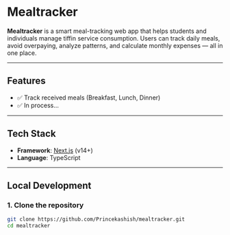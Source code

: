 # Mealtracker

**Mealtracker** is a smart meal-tracking web app that helps students and individuals manage tiffin service consumption. Users can track daily meals, avoid overpaying, analyze patterns, and calculate monthly expenses — all in one place.

---

## Features

- ✅ Track received meals (Breakfast, Lunch, Dinner)
- ✅ In process...
<!-- - ✅ Add multiple vendors with custom meal pricing
- ✅ Calendar-based daily tracking
- ✅ Real-time meal count and cost calculation
- ✅ Analyze eating patterns
- ✅ Beautiful, animated landing page with CTA
- ✅ Optimized UI using `shadcn/ui` and `framer-motion` -->

---

## Tech Stack

- **Framework**: [Next.js](https://nextjs.org/) (v14+)
- **Language**: TypeScript

---

## Local Development

### 1. Clone the repository

```bash
git clone https://github.com/Princekashish/mealtracker.git
cd mealtracker
